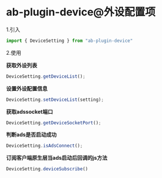 # ab-plugin-device@外设配置项

1.引入

```js
import { DeviceSetting } from "ab-plugin-device"
```

2.使用

**获取外设列表**

```js
DeviceSetting.getDeviceList();
```

**设置外设配置信息**

```js
DeviceSetting.setDeviceList(setting);
```

**获取adssocket端口**

```js
DeviceSetting.getDeviceSocketPort();
```

**判断ads是否启动成功**

```js
DeviceSetting.isAdsConnect();
```

**订阅客户端原生层当ads启动后回调的js方法**

```js
DeviceSetting.deviceSubscribe()
```
